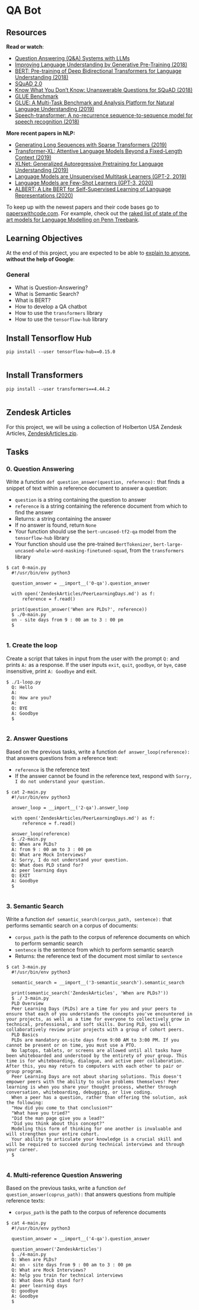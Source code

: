 
# QA Bot


## Resources


**Read or watch**: 


* [Question Answering (Q\&A) Systems with LLMs](https://whylabs.ai/learning-center/llm-use-cases/question-answering-q-a-systems-with-llms "Question Answering (Q&A) Systems with LLMs")
* [Improving Language Understanding by Generative Pre\-Training (2018\)](./data/102c09da8f02b26c4fbb2e3bf1718c9da80cc72f.pdf "Improving Language Understanding by Generative Pre-Training (2018)")
* [BERT: Pre\-training of Deep Bidirectional Transformers for Language Understanding (2018\)](https://arxiv.org/pdf/1810.04805 "BERT: Pre-training of Deep Bidirectional Transformers for Language Understanding (2018)")
* [SQuAD 2\.0](https://rajpurkar.github.io/SQuAD-explorer/ "SQuAD 2.0")
* [Know What You Don’t Know: Unanswerable Questions for SQuAD (2018\)](https://arxiv.org/pdf/1806.03822 "Know What You Don’t Know: Unanswerable Questions for SQuAD (2018)")
* [GLUE Benchmark](https://gluebenchmark.com/ "GLUE Benchmark")
* [GLUE: A Multi\-Task Benchmark and Analysis Platform for Natural Language Understanding (2019\)](https://openreview.net/pdf?id=rJ4km2R5t7 "GLUE: A Multi-Task Benchmark and Analysis Platform for Natural Language Understanding (2019)")
* [Speech\-transformer: A no\-recurrence sequence\-to\-sequence model for speech recognition (2018\)](https://sci-hub.se/downloads/2020-09-03/63/dong2018.pdf "Speech-transformer: A no-recurrence sequence-to-sequence model for speech recognition (2018)")


**More recent papers in NLP:**


* [Generating Long Sequences with Sparse Transformers (2019\)](https://arxiv.org/pdf/1904.10509 "Generating Long Sequences with Sparse Transformers (2019)")
* [Transformer\-XL: Attentive Language Models Beyond a Fixed\-Length Context (2019\)](https://arxiv.org/pdf/1901.02860 "Transformer-XL: Attentive Language Models Beyond a Fixed-Length Context (2019)")
* [XLNet: Generalized Autoregressive Pretraining for Language Understanding (2019\)](https://arxiv.org/pdf/1906.08237 "XLNet: Generalized Autoregressive Pretraining for Language Understanding (2019)")
* [Language Models are Unsupervised Multitask Learners (GPT\-2, 2019\)](./data/128bcf6f3cc8bee60624a776be0d21b4cc0327b7.pdf "Language Models are Unsupervised Multitask Learners (GPT-2, 2019)")
* [Language Models are Few\-Shot Learners (GPT\-3, 2020\)](https://arxiv.org/pdf/2005.14165 "Language Models are Few-Shot Learners (GPT-3, 2020)")
* [ALBERT: A Lite BERT for Self\-Supervised Learning of Language Representations (2020\)](https://arxiv.org/pdf/1909.11942 "ALBERT: A Lite BERT for Self-Supervised Learning of Language Representations (2020)")


To keep up with the newest papers and their code bases go to [paperswithcode.com](https://paperswithcode.com/ "paperswithcode.com"). For example, check out the [raked list of state of the art models for Language Modelling on Penn Treebank](https://paperswithcode.com/sota/language-modelling-on-penn-treebank-word "raked list of state of the art models for Language Modelling on Penn Treebank").


## Learning Objectives


At the end of this project, you are expected to be able to [explain to anyone](/rltoken/WzIBN64E6sbdFRApZ4_hLg "explain to anyone"), **without the help of Google**:


### General


* What is Question\-Answering?
* What is Semantic Search?
* What is BERT?
* How to develop a QA chatbot
* How to use the `transformers` library
* How to use the `tensorflow-hub` library


## Install Tensorflow Hub



```
pip install --user tensorflow-hub==0.15.0
  
```

## Install Transformers



```
pip install --user transformers==4.44.2
  
```

## Zendesk Articles


For this project, we will be using a collection of Holberton USA Zendesk Articles, [ZendeskArticles.zip](./data/ZendeskArticles).







## Tasks







### 0\. Question Answering


Write a function `def question_answer(question, reference):` that finds a snippet of text within a reference document to answer a question:


* `question` is a string containing the question to answer
* `reference` is a string containing the reference document from which to find the answer
* Returns: a string containing the answer
* If no answer is found, return `None`
* Your function should use the `bert-uncased-tf2-qa` model from the `tensorflow-hub` library
* Your function should use the pre\-trained `BertTokenizer`, `bert-large-uncased-whole-word-masking-finetuned-squad`, from the `transformers` library



```
$ cat 0-main.py
  #!/usr/bin/env python3
  
  question_answer = __import__('0-qa').question_answer
  
  with open('ZendeskArticles/PeerLearningDays.md') as f:
      reference = f.read()
  
  print(question_answer('When are PLDs?', reference))
  $ ./0-main.py
  on - site days from 9 : 00 am to 3 : 00 pm
  $
  
```

### 1\. Create the loop

Create a script that takes in input from the user with the prompt `Q:` and prints `A:` as a response. If the user inputs `exit`, `quit`, `goodbye`, or `bye`, case insensitive, print `A: Goodbye` and exit.



```
$ ./1-loop.py
  Q: Hello
  A:
  Q: How are you?
  A:
  Q: BYE
  A: Goodbye
  $
  
```


### 2\. Answer Questions

Based on the previous tasks, write a function `def answer_loop(reference):` that answers questions from a reference text:


* `reference` is the reference text
* If the answer cannot be found in the reference text, respond with `Sorry, I do not understand your question.`



```
$ cat 2-main.py
  #!/usr/bin/env python3
  
  answer_loop = __import__('2-qa').answer_loop
  
  with open('ZendeskArticles/PeerLearningDays.md') as f:
      reference = f.read()
  
  answer_loop(reference)
  $ ./2-main.py
  Q: When are PLDs?
  A: from 9 : 00 am to 3 : 00 pm
  Q: What are Mock Interviews?
  A: Sorry, I do not understand your question.
  Q: What does PLD stand for?
  A: peer learning days
  Q: EXIT
  A: Goodbye
  $
  
```

### 3\. Semantic Search

Write a function `def semantic_search(corpus_path, sentence):` that performs semantic search on a corpus of documents:


* `corpus_path` is the path to the corpus of reference documents on which to perform semantic search
* `sentence` is the sentence from which to perform semantic search
* Returns: the reference text of the document most similar to `sentence`



```
$ cat 3-main.py
  #!/usr/bin/env python3
  
  semantic_search = __import__('3-semantic_search').semantic_search
  
  print(semantic_search('ZendeskArticles', 'When are PLDs?'))
  $ ./ 3-main.py
  PLD Overview
  Peer Learning Days (PLDs) are a time for you and your peers to ensure that each of you understands the concepts you've encountered in your projects, as well as a time for everyone to collectively grow in technical, professional, and soft skills. During PLD, you will collaboratively review prior projects with a group of cohort peers.
  PLD Basics
  PLDs are mandatory on-site days from 9:00 AM to 3:00 PM. If you cannot be present or on time, you must use a PTO. 
  No laptops, tablets, or screens are allowed until all tasks have been whiteboarded and understood by the entirety of your group. This time is for whiteboarding, dialogue, and active peer collaboration. After this, you may return to computers with each other to pair or group program. 
  Peer Learning Days are not about sharing solutions. This doesn't empower peers with the ability to solve problems themselves! Peer learning is when you share your thought process, whether through conversation, whiteboarding, debugging, or live coding. 
  When a peer has a question, rather than offering the solution, ask the following:
  "How did you come to that conclusion?"
  "What have you tried?"
  "Did the man page give you a lead?"
  "Did you think about this concept?"
  Modeling this form of thinking for one another is invaluable and will strengthen your entire cohort.
  Your ability to articulate your knowledge is a crucial skill and will be required to succeed during technical interviews and through your career. 
  $
  
```



### 4\. Multi\-reference Question Answering


Based on the previous tasks, write a function `def question_answer(coprus_path):` that answers questions from multiple reference texts:


* `corpus_path` is the path to the corpus of reference documents



```
$ cat 4-main.py
  #!/usr/bin/env python3
  
  question_answer = __import__('4-qa').question_answer
  
  question_answer('ZendeskArticles')
  $ ./4-main.py
  Q: When are PLDs?
  A: on - site days from 9 : 00 am to 3 : 00 pm
  Q: What are Mock Interviews?
  A: help you train for technical interviews
  Q: What does PLD stand for?
  A: peer learning days
  Q: goodbye
  A: Goodbye
  $
  
```
